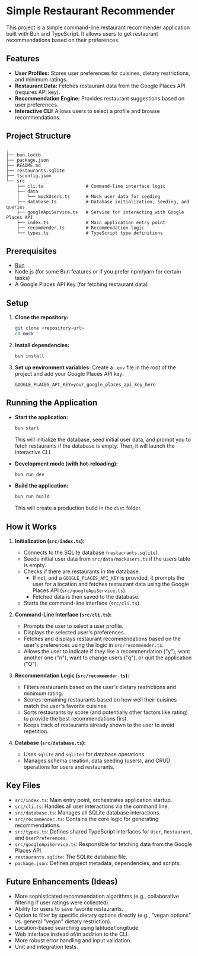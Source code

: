 # Simple Restaurant Recommender

This project is a simple command-line restaurant recommender application built with Bun and TypeScript. It allows users to get restaurant recommendations based on their preferences.

## Features

* **User Profiles:** Stores user preferences for cuisines, dietary restrictions, and minimum ratings.
* **Restaurant Data:** Fetches restaurant data from the Google Places API (requires API key).
* **Recommendation Engine:** Provides restaurant suggestions based on user preferences.
* **Interactive CLI:** Allows users to select a profile and browse recommendations.

## Project Structure

```
.
├── bun.lockb
├── package.json
├── README.md
├── restaurants.sqlite
├── tsconfig.json
└── src
    ├── cli.ts                # Command-line interface logic
    ├── data
    │   └── mockUsers.ts      # Mock user data for seeding
    ├── database.ts           # Database initialization, seeding, and queries
    ├── googleApiService.ts   # Service for interacting with Google Places API
    ├── index.ts              # Main application entry point
    ├── recommender.ts        # Recommendation logic
    └── types.ts              # TypeScript type definitions
```

## Prerequisites

* [Bun](https://bun.sh/)
* Node.js (for some Bun features or if you prefer npm/yarn for certain tasks)
* A Google Places API Key (for fetching restaurant data)

## Setup

1. **Clone the repository:**

   ```bash
   git clone <repository-url>
   cd mock
   ```
2. **Install dependencies:**

   ```bash
   bun install
   ```
3. **Set up environment variables:**
   Create a `.env` file in the root of the project and add your Google Places API key:

   ```env
   GOOGLE_PLACES_API_KEY=your_google_places_api_key_here
   ```

## Running the Application

* **Start the application:**

  ```bash
  bun start
  ```

  This will initialize the database, seed initial user data, and prompt you to fetch restaurants if the database is empty. Then, it will launch the interactive CLI.
* **Development mode (with hot-reloading):**

  ```bash
  bun run dev
  ```
* **Build the application:**

  ```bash
  bun run build
  ```

  This will create a production build in the `dist` folder.

## How it Works

1. **Initialization (`src/index.ts`):**

   * Connects to the SQLite database (`restaurants.sqlite`).
   * Seeds initial user data from `src/data/mockUsers.ts` if the users table is empty.
   * Checks if there are restaurants in the database.
     * If not, and a `GOOGLE_PLACES_API_KEY` is provided, it prompts the user for a location and fetches restaurant data using the Google Places API (`src/googleApiService.ts`).
     * Fetched data is then saved to the database.
   * Starts the command-line interface (`src/cli.ts`).
2. **Command-Line Interface (`src/cli.ts`):**

   * Prompts the user to select a user profile.
   * Displays the selected user's preferences.
   * Fetches and displays restaurant recommendations based on the user's preferences using the logic in `src/recommender.ts`.
   * Allows the user to indicate if they like a recommendation ("y"), want another one ("n"), want to change users ("q"), or quit the application ("Q").
3. **Recommendation Logic (`src/recommender.ts`):**

   * Filters restaurants based on the user's dietary restrictions and minimum rating.
   * Scores remaining restaurants based on how well their cuisines match the user's favorite cuisines.
   * Sorts restaurants by score (and potentially other factors like rating) to provide the best recommendations first.
   * Keeps track of restaurants already shown to the user to avoid repetition.
4. **Database (`src/database.ts`):**

   * Uses `sqlite` and `sqlite3` for database operations.
   * Manages schema creation, data seeding (users), and CRUD operations for users and restaurants.

## Key Files

* `src/index.ts`: Main entry point, orchestrates application startup.
* `src/cli.ts`: Handles all user interactions via the command line.
* `src/database.ts`: Manages all SQLite database interactions.
* `src/recommender.ts`: Contains the core logic for generating recommendations.
* `src/types.ts`: Defines shared TypeScript interfaces for `User`, `Restaurant`, and `UserPreferences`.
* `src/googleApiService.ts`: Responsible for fetching data from the Google Places API.
* `restaurants.sqlite`: The SQLite database file.
* `package.json`: Defines project metadata, dependencies, and scripts.

## Future Enhancements (Ideas)

* More sophisticated recommendation algorithms (e.g., collaborative filtering if user ratings were collected).
* Ability for users to save favorite restaurants.
* Option to filter by specific dietary options directly (e.g., "vegan options" vs. general "vegan" dietary restriction).
* Location-based searching using latitude/longitude.
* Web interface instead of/in addition to the CLI.
* More robust error handling and input validation.
* Unit and integration tests.
